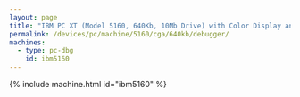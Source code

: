 ```yaml
---
layout: page
title: "IBM PC XT (Model 5160, 640Kb, 10Mb Drive) with Color Display and Debugger"
permalink: /devices/pc/machine/5160/cga/640kb/debugger/
machines:
  - type: pc-dbg
    id: ibm5160
---
```


{% include machine.html id="ibm5160" %}
